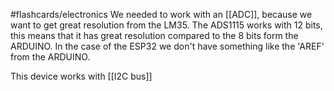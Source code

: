 #flashcards/electronics
We needed to work with an [[ADC]], because we want to get great resolution from the LM35. The ADS1115 works with 12 bits, this means that it has great resolution compared to the 8 bits form the ARDUINO. In the case of the ESP32 we don't have something like the 'AREF' from the ARDUINO. 

This device works with [[I2C bus]]
